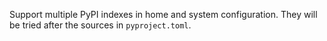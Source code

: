 Support multiple PyPI indexes in home and system configuration. They will be tried after the sources in `pyproject.toml`.

